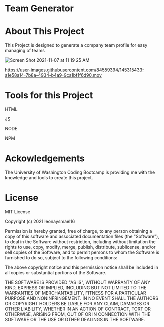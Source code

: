 # Team Generator

# About This Project

This Project is designed to generate a company team profile for easy managing of teams

![Screen Shot 2021-11-07 at 11 19 25 AM](https://user-images.githubusercontent.com/84559394/140658799-27aa4134-3cd6-4113-911c-dc8796f740dc.png)


https://user-images.githubusercontent.com/84559394/145315433-a1e58a14-7b8a-4934-b4a9-9ca1bf1f6d90.mov


# Tools for this Project

HTML

JS

NODE

NPM

# Ackowledgements

The University of Washington Coding Bootcamp is providing me with the knowledge and tools to create this project.

# License 

MIT License

Copyright (c) 2021 leonaysmael16

Permission is hereby granted, free of charge, to any person obtaining a copy
of this software and associated documentation files (the "Software"), to deal
in the Software without restriction, including without limitation the rights
to use, copy, modify, merge, publish, distribute, sublicense, and/or sell
copies of the Software, and to permit persons to whom the Software is
furnished to do so, subject to the following conditions:

The above copyright notice and this permission notice shall be included in all
copies or substantial portions of the Software.

THE SOFTWARE IS PROVIDED "AS IS", WITHOUT WARRANTY OF ANY KIND, EXPRESS OR
IMPLIED, INCLUDING BUT NOT LIMITED TO THE WARRANTIES OF MERCHANTABILITY,
FITNESS FOR A PARTICULAR PURPOSE AND NONINFRINGEMENT. IN NO EVENT SHALL THE
AUTHORS OR COPYRIGHT HOLDERS BE LIABLE FOR ANY CLAIM, DAMAGES OR OTHER
LIABILITY, WHETHER IN AN ACTION OF CONTRACT, TORT OR OTHERWISE, ARISING FROM,
OUT OF OR IN CONNECTION WITH THE SOFTWARE OR THE USE OR OTHER DEALINGS IN THE
SOFTWARE.
